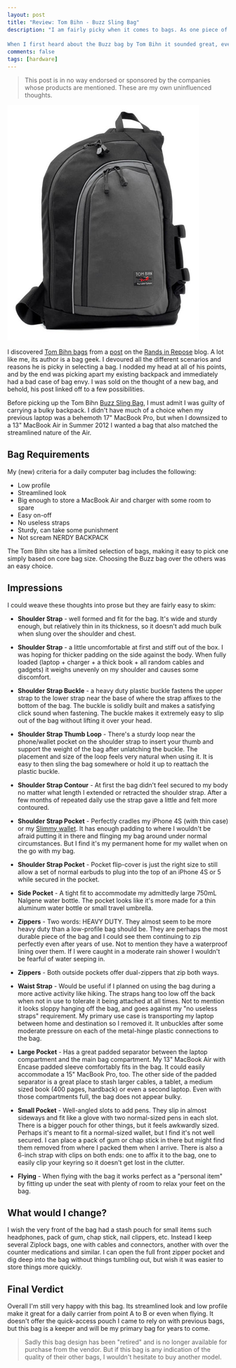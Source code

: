 ```yaml
---
layout: post
title: "Review: Tom Bihn - Buzz Sling Bag"
description: "I am fairly picky when it comes to bags. As one piece of equipment I use daily, it must feel like an extension of myself. I won't put up with a sub-par bag with lots of bulk and extra features I won't use.

When I first heard about the Buzz bag by Tom Bihn it sounded great, even if it cost more than any bad I had ever owned, so I ordered it. After a solid 18 months of use I can detail the great, good and my wish list for its next version."
comments: false
tags: [hardware]
---
```


> This post is in no way endorsed or sponsored by the companies whose products are mentioned. These are my own uninfluenced thoughts.

<div class="image">
    <img src="/images/posts/buzz-bag.jpg" title="Tom Bihn Buzz Sling Bag">
</div>

I discovered [Tom Bihn bags](http://www.tombihn.com/) from a [post](http://randsinrepose.com/archives/a-bag-of-holding/) on the [Rands in Repose](http://randsinrepose.com/) blog. A lot like me, its author is a bag geek. I devoured all the different scenarios and reasons he is picky in selecting a bag. I nodded my head at all of his points, and by the end was picking apart my existing backpack and immediately had a bad case of bag envy. I was sold on the thought of a new bag, and behold, his post linked off to a few possibilities.

Before picking up the Tom Bihn [Buzz Sling Bag](http://www.tombihn.com/PROD/TB0152.html), I must admit I was guilty of carrying a bulky backpack. I didn't have much of a choice when my previous laptop was a behemoth 17" MacBook Pro, but when I downsized to a 13" MacBook Air in Summer 2012 I wanted a bag that also matched the streamlined nature of the Air.

## Bag Requirements

My (new) criteria for a daily computer bag includes the following:

* Low profile
* Streamlined look
* Big enough to store a MacBook Air and charger with some room to spare
* Easy on-off
* No useless straps
* Sturdy, can take some punishment
* Not scream NERDY BACKPACK

The Tom Bihn site has a limited selection of bags, making it easy to pick one simply based on core bag size. Choosing the Buzz bag over the others was an easy choice.

## Impressions

I could weave these thoughts into prose but they are fairly easy to skim:

* **Shoulder Strap** - well formed and fit for the bag. It's wide and sturdy enough, but relatively thin in its thickness, so it doesn't add much bulk when slung over the shoulder and chest.

* **Shoulder Strap** - a little uncomfortable at first and stiff out of the box. I was hoping for thicker padding on the side against the body. When fully loaded (laptop + charger + a thick book + all random cables and gadgets) it weighs unevenly on my shoulder and causes some discomfort.

* **Shoulder Strap Buckle** - a heavy duty plastic buckle fastens the upper strap to the lower strap near the base of where the strap affixes to the bottom of the bag. The buckle is solidly built and makes a satisfying click sound when fastening. The buckle makes it extremely easy to slip out of the bag without lifting it over your head.

* **Shoulder Strap Thumb Loop** - There's a sturdy loop near the phone/wallet pocket on the shoulder strap to insert your thumb and support the weight of the bag after unlatching the buckle. The placement and size of the loop feels very natural when using it. It is easy to then sling the bag somewhere or hold it up to reattach the plastic buckle.

* **Shoulder Strap Contour** - At first the bag didn't feel secured to my body no matter what length I extended or retracted the shoulder strap. After a few months of repeated daily use the strap gave a little and felt more contoured.

* **Shoulder Strap Pocket** - Perfectly cradles my iPhone 4S (with thin case) or my [Slimmy wallet](http://www.koyono.com/Slimmy-Wallet-Alternative-p/m17546.htm). It has enough padding to where I wouldn't be afraid putting it in there and flinging my bag around under normal circumstances. But I find it's my permanent home for my wallet when on the go with my bag.

* **Shoulder Strap Pocket** - Pocket flip-cover is just the right size to still allow a set of normal earbuds to plug into the top of an iPhone 4S or 5 while secured in the pocket.

* **Side Pocket** - A tight fit to accommodate my admittedly large 750mL Nalgene water bottle. The pocket looks like it's more made for a thin aluminum water bottle or small travel umbrella.

* **Zippers** - Two words: HEAVY DUTY. They almost seem to be more heavy duty than a low-profile bag should be. They are perhaps the most durable piece of the bag and I could see them continuing to zip perfectly even after years of use. Not to mention they have a waterproof lining over them. If I were caught in a moderate rain shower I wouldn't be fearful of water seeping in.

* **Zippers** - Both outside pockets offer dual-zippers that zip both ways.

* **Waist Strap** - Would be useful if I planned on using the bag during a more active activity like hiking. The straps hang too low off the back when not in use to tolerate it being attached at all times. Not to mention it looks sloppy hanging off the bag, and goes against my "no useless straps" requirement. My primary use case is transporting my laptop between home and destination so I removed it. It unbuckles after some moderate pressure on each of the metal-hinge plastic connections to the bag.

* **Large Pocket** - Has a great padded separator between the laptop compartment and the main bag compartment. My 13" MacBook Air with Encase padded sleeve comfortably fits in the bag. It could easily accommodate a 15" MacBook Pro, too. The other side of the padded separator is a great place to stash larger cables, a tablet, a medium sized book (400 pages, hardback) or even a second laptop. Even with those compartments full, the bag does not appear bulky.

* **Small Pocket** - Well-angled slots to add pens. They slip in almost sideways and fit like a glove with two normal-sized pens in each slot. There is a bigger pouch for other things, but it feels awkwardly sized. Perhaps it's meant to fit a normal-sized wallet, but I find it's not well secured. I can place a pack of gum or chap stick in there but might find them removed from where I packed them when I arrive. There is also a 6-inch strap with clips on both ends: one to affix it to the bag, one to easily clip your keyring so it doesn't get lost in the clutter.

* **Flying** - When flying with the bag it works perfect as a "personal item" by fitting up under the seat with plenty of room to relax your feet on the bag.

## What would I change?

I wish the very front of the bag had a stash pouch for small items such headphones, pack of gum, chap stick, nail clippers, etc. Instead I keep several Ziplock bags, one with cables and connectors, another with over the counter medications and similar. I can open the full front zipper pocket and dig deep into the bag without things tumbling out, but wish it was easier to store things more quickly.

## Final Verdict

Overall I'm still very happy with this bag. Its streamlined look and low profile make it great for a daily carrier from point A to B or even when flying. It doesn't offer the quick-access pouch I came to rely on with previous bags, but this bag is a keeper and will be my primary bag for years to come.

> Sadly this bag design has been "retired" and is no longer available for purchase from the vendor. But if this bag is any indication of the quality of their other bags, I wouldn't hesitate to buy another model.